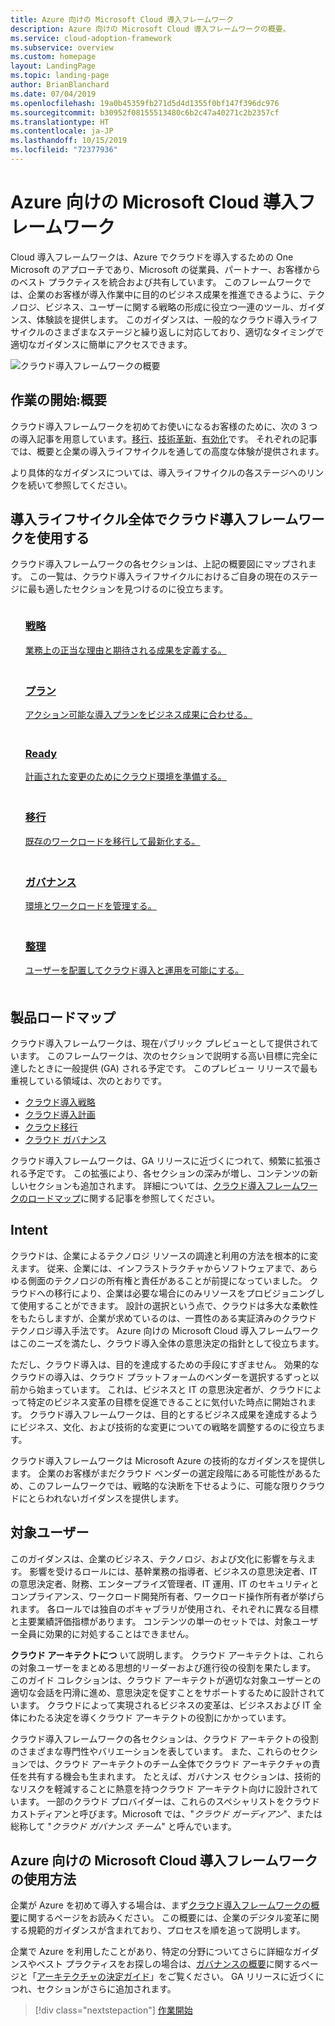 ```yaml
---
title: Azure 向けの Microsoft Cloud 導入フレームワーク
description: Azure 向けの Microsoft Cloud 導入フレームワークの概要。
ms.service: cloud-adoption-framework
ms.subservice: overview
ms.custom: homepage
layout: LandingPage
ms.topic: landing-page
author: BrianBlanchard
ms.date: 07/04/2019
ms.openlocfilehash: 19a0b45359fb271d5d4d1355f0bf147f396dc976
ms.sourcegitcommit: b30952f08155513480c6b2c47a40271c2b2357cf
ms.translationtype: HT
ms.contentlocale: ja-JP
ms.lasthandoff: 10/15/2019
ms.locfileid: "72377936"
---
```

# <a name="microsoft-cloud-adoption-framework-for-azure"></a>Azure 向けの Microsoft Cloud 導入フレームワーク

Cloud 導入フレームワークは、Azure でクラウドを導入するための One Microsoft のアプローチであり、Microsoft の従業員、パートナー、お客様からのベスト プラクティスを統合および共有しています。 このフレームワークでは、企業のお客様が導入作業中に目的のビジネス成果を推進できるように、テクノロジ、ビジネス、ユーザーに関する戦略の形成に役立つ一連のツール、ガイダンス、体験談を提供します。 このガイダンスは、一般的なクラウド導入ライフサイクルのさまざまなステージと繰り返しに対応しており、適切なタイミングで適切なガイダンスに簡単にアクセスできます。

![クラウド導入フレームワークの概要](./_images/caf-overview.png)

## <a name="getting-started-executive-summaries"></a>作業の開始:概要

クラウド導入フレームワークを初めてお使いになるお客様のために、次の 3 つの導入記事を用意しています。[移行](./getting-started/migrate.md)、[技術革新](./getting-started/innovate.md)、[有効化](./getting-started/enable.md)です。 それぞれの記事では、概要と企業の導入ライフサイクルを通しての高度な体験が提供されます。

より具体的なガイダンスについては、導入ライフサイクルの各ステージへのリンクを続いて参照してください。

## <a name="use-the-cloud-adoption-framework-throughout-the-adoption-lifecycle"></a>導入ライフサイクル全体でクラウド導入フレームワークを使用する

クラウド導入フレームワークの各セクションは、上記の概要図にマップされます。 この一覧は、クラウド導入ライフサイクルにおけるご自身の現在のステージに最も適したセクションを見つけるのに役立ちます。

<!-- markdownlint-disable MD033 -->

<ul class="panelContent cardsF">
    <li style="display: flex; flex-direction: column;">
        <a href="./strategy/index.md">
            <div class="cardSize">
                <div class="cardPadding" style="padding-bottom:10px;">
                    <div class="card" style="padding-bottom:10px;">
                        <div class="cardImageOuter">
                            <div class="cardImage">
                                <img alt="" src="./_images/caf-strategy.png" data-linktype="external">
                            </div>
                        </div>
                        <div class="cardText" style="padding-left:0px;">
                            <h3>戦略</h3>
業務上の正当な理由と期待される成果を定義する。
                        </div>
                    </div>
                </div>
            </div>
        </a>
    </li>
    <li style="display: flex; flex-direction: column;">
        <a href="./plan/index.md">
            <div class="cardSize">
                <div class="cardPadding" style="padding-bottom:10px;">
                    <div class="card" style="padding-bottom:10px;">
                        <div class="cardImageOuter">
                            <div class="cardImage">
                                <img alt="" src="./_images/caf-plan.png" data-linktype="external">
                            </div>
                        </div>
                        <div class="cardText" style="padding-left:0px;">
                            <h3>プラン</h3>
アクション可能な導入プランをビジネス成果に合わせる。
                        </div>
                    </div>
                </div>
            </div>
        </a>
    </li>
    <li style="display: flex; flex-direction: column;">
        <a href="./ready/index.md">
            <div class="cardSize">
                <div class="cardPadding" style="padding-bottom:10px;">
                    <div class="card" style="padding-bottom:10px;">
                        <div class="cardImageOuter">
                            <div class="cardImage">
                                <img alt="" src="./_images/caf-ready.png" data-linktype="external">
                            </div>
                        </div>
                        <div class="cardText" style="padding-left:0px;">
                            <h3>Ready</h3>
計画された変更のためにクラウド環境を準備する。
                        </div>
                    </div>
                </div>
            </div>
        </a>
    </li>
    <li style="display: flex; flex-direction: column;">
        <a href="./migrate/index.md">
            <div class="cardSize">
                <div class="cardPadding" style="padding-bottom:10px;">
                    <div class="card" style="padding-bottom:10px;">
                        <div class="cardImageOuter">
                            <div class="cardImage">
                                <img alt="" src="./_images/caf-adopt.png" data-linktype="external">
                            </div>
                        </div>
                        <div class="cardText" style="padding-left:0px;">
                            <h3>移行</h3>
既存のワークロードを移行して最新化する。
                        </div>
                    </div>
                </div>
            </div>
        </a>
    </li>
    <li style="display: flex; flex-direction: column;">
        <a href="./govern/index.md">
            <div class="cardSize">
                <div class="cardPadding" style="padding-bottom:10px;">
                    <div class="card" style="padding-bottom:10px;">
                        <div class="cardImageOuter">
                            <div class="cardImage">
                                <img alt="" src="./_images/caf-govern.png" data-linktype="external">
                            </div>
                        </div>
                        <div class="cardText" style="padding-left:0px;">
                            <h3>ガバナンス</h3>
環境とワークロードを管理する。
                        </div>
                    </div>
                </div>
            </div>
        </a>
    </li>
    <li style="display: flex; flex-direction: column;">
        <a href="./organize/index.md">
            <div class="cardSize">
                <div class="cardPadding" style="padding-bottom:10px;">
                    <div class="card" style="padding-bottom:10px;">
                        <div class="cardImageOuter">
                            <div class="cardImage">
                                <img alt="" src="./_images/caf-manage.png" data-linktype="external">
                            </div>
                        </div>
                        <div class="cardText" style="padding-left:0px;">
                            <h3>整理</h3>
ユーザーを配置してクラウド導入と運用を可能にする。
                        </div>
                    </div>
                </div>
            </div>
        </a>
    </li>
</ul>

## <a name="product-roadmap"></a>製品ロードマップ

クラウド導入フレームワークは、現在パブリック プレビューとして提供されています。 このフレームワークは、次のセクションで説明する高い目標に完全に達したときに一般提供 (GA) される予定です。 このプレビュー リリースで最も重視している領域は、次のとおりです。

- [クラウド導入戦略](./strategy/index.md)
- [クラウド導入計画](./plan/index.md)
- [クラウド移行](./migrate/index.md)
- [クラウド ガバナンス](./govern/guides/index.md)

クラウド導入フレームワークは、GA リリースに近づくにつれて、頻繁に拡張される予定です。 この拡張により、各セクションの深みが増し、コンテンツの新しいセクションも追加されます。 詳細については、[クラウド導入フレームワークのロードマップ](./reference/index.md)に関する記事を参照してください。

## <a name="intent"></a>Intent

クラウドは、企業によるテクノロジ リソースの調達と利用の方法を根本的に変えます。 従来、企業には、インフラストラクチャからソフトウェアまで、あらゆる側面のテクノロジの所有権と責任があることが前提になっていました。 クラウドへの移行により、企業は必要な場合にのみリソースをプロビジョニングして使用することができます。 設計の選択という点で、クラウドは多大な柔軟性をもたらしますが、企業が求めているのは、一貫性のある実証済みのクラウド テクノロジ導入手法です。 Azure 向けの Microsoft Cloud 導入フレームワークはこのニーズを満たし、クラウド導入全体の意思決定の指針として役立ちます。

ただし、クラウド導入は、目的を達成するための手段にすぎません。 効果的なクラウドの導入は、クラウド プラットフォームのベンダーを選択するずっと以前から始まっています。 これは、ビジネスと IT の意思決定者が、クラウドによって特定のビジネス変革の目標を促進できることに気付いた時点に開始されます。 クラウド導入フレームワークは、目的とするビジネス成果を達成するようにビジネス、文化、および技術的な変更についての戦略を調整するのに役立ちます。

クラウド導入フレームワークは Microsoft Azure の技術的なガイダンスを提供します。 企業のお客様がまだクラウド ベンダーの選定段階にある可能性があるため、このフレームワークでは、戦略的な決断を下せるように、可能な限りクラウドにとらわれないガイダンスを提供します。

## <a name="intended-audience"></a>対象ユーザー

このガイダンスは、企業のビジネス、テクノロジ、および文化に影響を与えます。 影響を受けるロールには、基幹業務の指導者、ビジネスの意思決定者、IT の意思決定者、財務、エンタープライズ管理者、IT 運用、IT のセキュリティとコンプライアンス、ワークロード開発所有者、ワークロード操作所有者が挙げられます。 各ロールでは独自のボキャブラリが使用され、それぞれに異なる目標と主要業績評価指標があります。 コンテンツの単一のセットでは、対象ユーザー全員に効果的に対処することはできません。

**クラウド アーキテクトにつ** いて説明します。 クラウド アーキテクトは、これらの対象ユーザーをまとめる思想的リーダーおよび進行役の役割を果たします。 このガイド コレクションは、クラウド アーキテクトが適切な対象ユーザーとの適切な会話を円滑に進め、意思決定を促すことをサポートするために設計されています。 クラウドによって実現されるビジネスの変革は、ビジネスおよび IT 全体にわたる決定を導くクラウド アーキテクトの役割にかかっています。

クラウド導入フレームワークの各セクションは、クラウド アーキテクトの役割のさまざまな専門性やバリエーションを表しています。 また、これらのセクションでは、クラウド アーキテクトのチーム全体でクラウド アーキテクチャの責任を共有する機会も生まれます。 たとえば、ガバナンス セクションは、技術的なリスクを軽減することに熱意を持つクラウド アーキテクト向けに設計されています。 一部のクラウド プロバイダーは、これらのスペシャリストをクラウド カストディアンと呼びます。Microsoft では、"_クラウド ガーディアン_"、または総称して "_クラウド ガバナンス チーム_" と呼んでいます。

## <a name="how-to-use-the-microsoft-cloud-adoption-framework-for-azure"></a>Azure 向けの Microsoft Cloud 導入フレームワークの使用方法

企業が Azure を初めて導入する場合は、まず[クラウド導入フレームワークの概要](./getting-started/migrate.md)に関するページをお読みください。 この概要には、企業のデジタル変革に関する規範的ガイダンスが含まれており、プロセスを順を追って説明します。

企業で Azure を利用したことがあり、特定の分野についてさらに詳細なガイダンスやベスト プラクティスをお探しの場合は、[ガバナンスの概要](./govern/index.md)に関するページと「[アーキテクチャの決定ガイド](./decision-guides/index.md)」をご覧ください。 GA リリースに近づくにつれ、セクションがさらに追加されます。

> [!div class="nextstepaction"]
> [作業開始](./getting-started/migrate.md)
